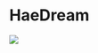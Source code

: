 # HaeDream

<img src="https://img.shields.io/badge/Java-3766AB?style=flat-square&logo=Java&logoColor=white"/>
